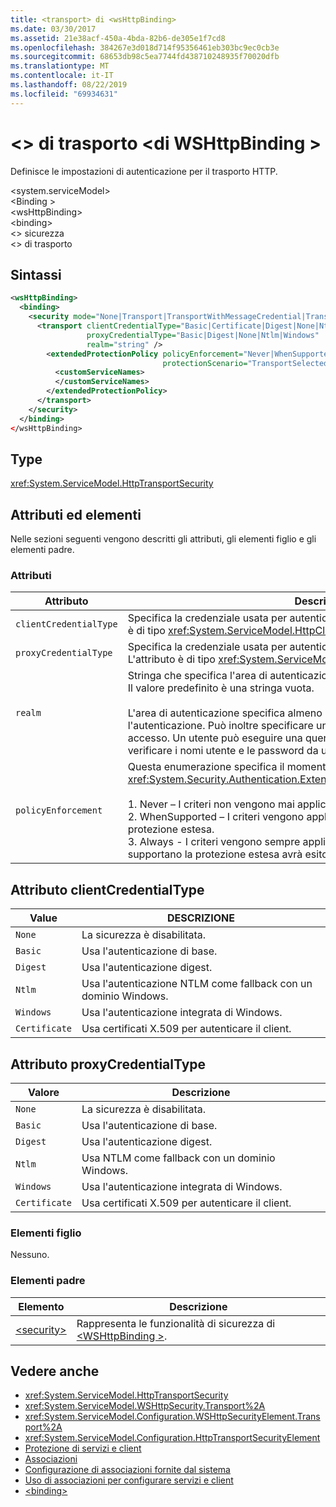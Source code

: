 ```yaml
---
title: <transport> di <wsHttpBinding>
ms.date: 03/30/2017
ms.assetid: 21e38acf-450a-4bda-82b6-de305e1f7cd8
ms.openlocfilehash: 384267e3d018d714f95356461eb303bc9ec0cb3e
ms.sourcegitcommit: 68653db98c5ea7744fd438710248935f70020dfb
ms.translationtype: MT
ms.contentlocale: it-IT
ms.lasthandoff: 08/22/2019
ms.locfileid: "69934631"
---
```

# <a name="transport-of-wshttpbinding"></a>\<> di trasporto \<di WSHttpBinding >

Definisce le impostazioni di autenticazione per il trasporto HTTP.

\<system.serviceModel>\
\<Binding > \
\<wsHttpBinding>\
\<binding>\
\<> sicurezza \
\<> di trasporto

## <a name="syntax"></a>Sintassi

```xml
<wsHttpBinding>
  <binding>
    <security mode="None|Transport|TransportWithMessageCredential|TransportCredentialOnly">
      <transport clientCredentialType="Basic|Certificate|Digest|None|Ntlm|Windows"
                 proxyCredentialType="Basic|Digest|None|Ntlm|Windows"
                 realm="string" />
        <extendedProtectionPolicy policyEnforcement="Never|WhenSupported|Always"
                                  protectionScenario="TransportSelected|TrustedProxy">
          <customServiceNames>
          </customServiceNames>
        </extendedProtectionPolicy>
      </transport>
    </security>
  </binding>
</wsHttpBinding>
```

## <a name="type"></a>Type

<xref:System.ServiceModel.HttpTransportSecurity>

## <a name="attributes-and-elements"></a>Attributi ed elementi

Nelle sezioni seguenti vengono descritti gli attributi, gli elementi figlio e gli elementi padre.

### <a name="attributes"></a>Attributi

|Attributo|Descrizione|
|---------------|-----------------|
|`clientCredentialType`|Specifica la credenziale usata per autenticare il client presso il servizio. L'attributo è di tipo <xref:System.ServiceModel.HttpClientCredentialType>.|
|`proxyCredentialType`|Specifica la credenziale usata per autenticare il client presso un proxy di dominio. L'attributo è di tipo <xref:System.ServiceModel.HttpProxyCredentialType>.|
|`realm`|Stringa che specifica l'area di autenticazione per l'autenticazione di base o digest. Il valore predefinito è una stringa vuota.<br /><br /> L'area di autenticazione specifica almeno il nome dell'host che esegue l'autenticazione. Può inoltre specificare una raccolta di utenti aventi diritto di accesso. Un utente può eseguire una query nell'area di autenticazione per verificare i nomi utente e le password da usare tra quelli possibili.|
|`policyEnforcement`|Questa enumerazione specifica il momento in cui deve essere applicato l'oggetto <xref:System.Security.Authentication.ExtendedProtection.ExtendedProtectionPolicy>.<br /><br /> 1.  Never – I criteri non vengono mai applicati e la protezione estesa è disabilitata.<br />2.  WhenSupported – I criteri vengono applicati solo se il client supporta la protezione estesa.<br />3.  Always - I criteri vengono sempre applicati. L'autenticazione dei client che non supportano la protezione estesa avrà esito negativo.|

## <a name="clientcredentialtype-attribute"></a>Attributo clientCredentialType

|Value|DESCRIZIONE|
|-----------|-----------------|
|`None`|La sicurezza è disabilitata.|
|`Basic`|Usa l'autenticazione di base.|
|`Digest`|Usa l'autenticazione digest.|
|`Ntlm`|Usa l'autenticazione NTLM come fallback con un dominio Windows.|
|`Windows`|Usa l'autenticazione integrata di Windows.|
|`Certificate`|Usa certificati X.509 per autenticare il client.|

## <a name="proxycredentialtype-attribute"></a>Attributo proxyCredentialType

|Valore|Descrizione|
|-----------|-----------------|
|`None`|La sicurezza è disabilitata.|
|`Basic`|Usa l'autenticazione di base.|
|`Digest`|Usa l'autenticazione digest.|
|`Ntlm`|Usa NTLM come fallback con un dominio Windows.|
|`Windows`|Usa l'autenticazione integrata di Windows.|
|`Certificate`|Usa certificati X.509 per autenticare il client.|

### <a name="child-elements"></a>Elementi figlio

Nessuno.

### <a name="parent-elements"></a>Elementi padre

|Elemento|Descrizione|
|-------------|-----------------|
|[\<security>](security-of-wshttpbinding.md)|Rappresenta le funzionalità di sicurezza di [ \<WSHttpBinding >](wshttpbinding.md).|

## <a name="see-also"></a>Vedere anche

- <xref:System.ServiceModel.HttpTransportSecurity>
- <xref:System.ServiceModel.WSHttpSecurity.Transport%2A>
- <xref:System.ServiceModel.Configuration.WSHttpSecurityElement.Transport%2A>
- <xref:System.ServiceModel.Configuration.HttpTransportSecurityElement>
- [Protezione di servizi e client](../../../wcf/feature-details/securing-services-and-clients.md)
- [Associazioni](../../../wcf/bindings.md)
- [Configurazione di associazioni fornite dal sistema](../../../wcf/feature-details/configuring-system-provided-bindings.md)
- [Uso di associazioni per configurare servizi e client](../../../wcf/using-bindings-to-configure-services-and-clients.md)
- [\<binding>](../../../misc/binding.md)
